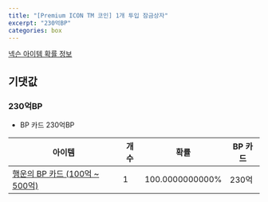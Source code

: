 ```yaml
---
title: "[Premium ICON TM 코인] 1개 투입 잠금상자"
excerpt: "230억BP"
categories: box
---
```

[넥슨 아이템 확률 정보](http://iteminfo.nexon.com/probability/fo4?sn=7392)

## 기댓값
### 230억BP
  - BP 카드 230억BP

|아이템|개수|확률|BP 카드|
|---|---|---|---|
|[행운의 BP 카드 (100억 ~ 500억)](/bp/7386)|1|100.0000000000%|230억|
